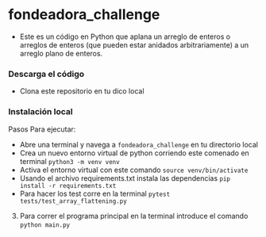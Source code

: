 # fondeadora_challenge
* Este es un código en Python que aplana un arreglo de enteros o arreglos de enteros (que pueden estar anidados 
arbitrariamente) a un arreglo plano de enteros.
### Descarga el código
* Clona este repositorio en tu dico local

### Instalación local

Pasos Para ejecutar:
* Abre una terminal y navega a `fondeadora_challenge` en tu directorio local
* Crea un nuevo entorno virtual de python corriendo este comenado en terminal `python3 -m venv venv`
* Activa el entorno virtual con este comando `source venv/bin/activate`
* Usando el archivo requirements.txt instala las dependencias `pip install -r requirements.txt`
* Para hacer los test corre en la terminal `pytest tests/test_array_flattening.py`
3. Para correr el programa principal en la terminal introduce el comando `python main.py`
